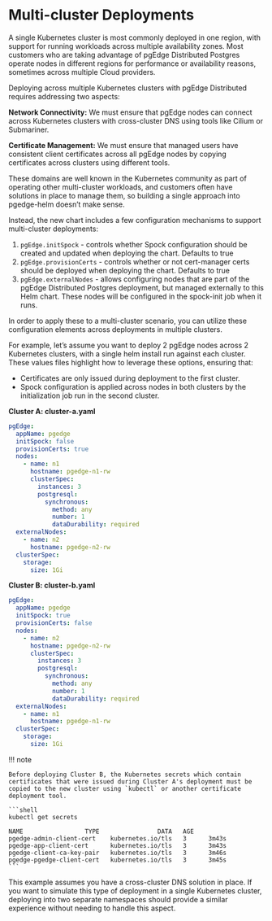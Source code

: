 # Multi-cluster Deployments

A single Kubernetes cluster is most commonly deployed in one region, with support for running workloads across multiple availability zones. Most customers who are taking advantage of pgEdge Distributed Postgres operate nodes in different regions for performance or availability reasons, sometimes across multiple Cloud providers.

Deploying across multiple Kubernetes clusters with pgEdge Distributed requires addressing two aspects:

**Network Connectivity:** We must ensure that pgEdge nodes can connect across Kubernetes clusters with cross-cluster DNS using tools like Cilium or Submariner.

**Certificate Management:** We must ensure that managed users have consistent client certificates across all pgEdge nodes by copying certificates across clusters using different tools.

These domains are well known in the Kubernetes community as part of operating other multi-cluster workloads, and customers often have solutions in place to manage them, so building a single approach into pgedge-helm doesn’t make sense.

Instead, the new chart includes a few configuration mechanisms to support multi-cluster deployments:

1. `pgEdge.initSpock` - controls whether Spock configuration should be created and updated when deploying the chart. Defaults to true
2. `pgEdge.provisionCerts` - controls whether or not cert-manager certs should be deployed when deploying the chart. Defaults to true
3. `pgEdge.externalNodes` - allows configuring nodes that are part of the pgEdge Distributed Postgres deployment, but managed externally to this Helm chart. These nodes will be configured in the spock-init job when it runs.

In order to apply these to a multi-cluster scenario, you can utilize these configuration elements across deployments in multiple clusters.

For example, let’s assume you want to deploy 2 pgEdge nodes across 2 Kubernetes clusters, with a single helm install run against each cluster. These values files highlight how to leverage these options, ensuring that:

- Certificates are only issued during deployment to the first cluster.
- Spock configuration is applied across nodes in both clusters by the initialization job run in the second cluster.

**Cluster A: cluster-a.yaml**

```yaml
pgEdge:
  appName: pgedge
  initSpock: false
  provisionCerts: true
  nodes:
    - name: n1
      hostname: pgedge-n1-rw
      clusterSpec: 
        instances: 3
        postgresql:
          synchronous:
            method: any
            number: 1
            dataDurability: required
  externalNodes:
    - name: n2
      hostname: pgedge-n2-rw
  clusterSpec:
    storage:
      size: 1Gi
```

**Cluster B: cluster-b.yaml**

```yaml
pgEdge:
  appName: pgedge
  initSpock: true
  provisionCerts: false
  nodes:
    - name: n2
      hostname: pgedge-n2-rw
      clusterSpec: 
        instances: 3
        postgresql:
          synchronous:
            method: any
            number: 1
            dataDurability: required
  externalNodes:
    - name: n1
      hostname: pgedge-n1-rw
  clusterSpec:
    storage:
      size: 1Gi
```

!!! note

    Before deploying Cluster B, the Kubernetes secrets which contain certificates that were issued during Cluster A's deployment must be copied to the new cluster using `kubectl` or another certificate deployment tool.

    ```shell
    kubectl get secrets

    NAME                 TYPE                DATA   AGE
    pgedge-admin-client-cert    kubernetes.io/tls   3      3m43s
    pgedge-app-client-cert      kubernetes.io/tls   3      3m43s
    pgedge-client-ca-key-pair   kubernetes.io/tls   3      3m46s
    pgedge-pgedge-client-cert   kubernetes.io/tls   3      3m45s
    ```
    
This example assumes you have a cross-cluster DNS solution in place. If you want to simulate this type of deployment in a single Kubernetes cluster, deploying into two separate namespaces should provide a similar experience without needing to handle this aspect.
